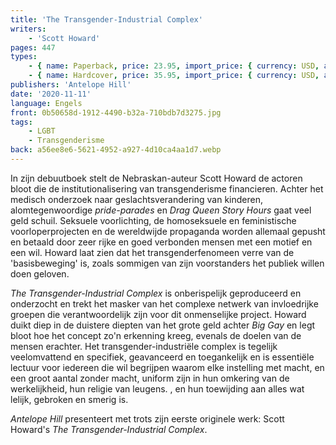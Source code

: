 ```yaml
---
title: 'The Transgender-Industrial Complex'
writers:
    - 'Scott Howard'
pages: 447
types:
    - { name: Paperback, price: 23.95, import_price: { currency: USD, amount: 21.51 }, isbn: 978-1-956887-57-0 }
    - { name: Hardcover, price: 35.95, import_price: { currency: USD, amount: 0.0 }, isbn: 978-1-956887-58-7 }
publishers: 'Antelope Hill'
date: '2020-11-11'
language: Engels
front: 0b50658d-1912-4490-b32a-710bdb7d3275.jpg
tags:
    - LGBT
    - Transgenderisme
back: a56ee8e6-5621-4952-a927-4d10ca4aa1d7.webp
---
```


In zijn debuutboek stelt de Nebraskan-auteur Scott Howard de actoren bloot die de institutionalisering van transgenderisme financieren. Achter het medisch onderzoek naar geslachtsverandering van kinderen, alomtegenwoordige *pride-parades* en *Drag Queen Story Hours* gaat veel geld schuil. Seksuele voorlichting, de homoseksuele en feministische voorloperprojecten en de wereldwijde propaganda worden allemaal gepusht en betaald door zeer rijke en goed verbonden mensen met een motief en een wil. Howard laat zien dat het transgenderfenomeen verre van de 'basisbeweging' is, zoals sommigen van zijn voorstanders het publiek willen doen geloven.
 
*The Transgender-Industrial Complex* is onberispelijk geproduceerd en onderzocht en trekt het masker van het complexe netwerk van invloedrijke groepen die verantwoordelijk zijn voor dit onmenselijke project. Howard duikt diep in de duistere diepten van het grote geld achter *Big Gay* en legt bloot hoe het concept zo'n erkenning kreeg, evenals de doelen van de mensen erachter. Het transgender-industriële complex is tegelijk veelomvattend en specifiek, geavanceerd en toegankelijk en is essentiële lectuur voor iedereen die wil begrijpen waarom elke instelling met macht, en een groot aantal zonder macht, uniform zijn in hun omkering van de werkelijkheid, hun religie van leugens. , en hun toewijding aan alles wat lelijk, gebroken en smerig is.
 
*Antelope Hill* presenteert met trots zijn eerste originele werk: Scott Howard's *The Transgender-Industrial Complex*.
